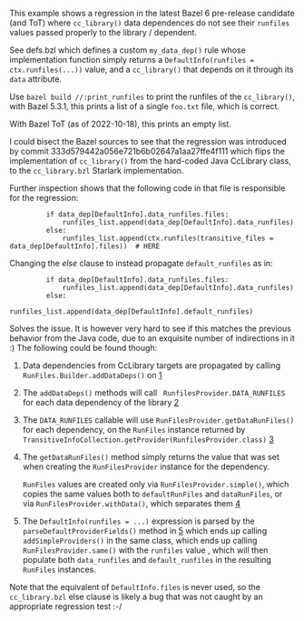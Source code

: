 This example shows a regression in the latest Bazel 6 pre-release candidate (and ToT)
where `cc_library()` data dependences do not see their `runfiles` values passed properly
to the library / dependent.

See defs.bzl which defines a custom `my_data_dep()` rule whose implementation function
simply returns a `DefaultInfo(runfiles = ctx.runfiles(...))` value, and a `cc_library()`
that depends on it through its `data` attribute.

Use `bazel build //:print_runfiles` to print the runfiles of the `cc_library()`,
with Bazel 5.3.1, this prints a list of a single `foo.txt` file, which is correct.

With Bazel ToT (as of 2022-10-18), this prints an empty list.

I could bisect the Bazel sources to see that the regression was introduced by commit
333d579442a056e721b6b02647a1aa27ffe4f111 which flips the implementation of `cc_library()`
from the hard-coded Java CcLibrary class, to the `cc_library.bzl` Starlark implementation.

Further inspection shows that the following code in that file is responsible for the
regression:

```
         if data_dep[DefaultInfo].data_runfiles.files:
             runfiles_list.append(data_dep[DefaultInfo].data_runfiles)
         else:
             runfiles_list.append(ctx.runfiles(transitive_files = data_dep[DefaultInfo].files))  # HERE

```
Changing the _else_ clause to instead propagate `default_runfiles` as in:

```
         if data_dep[DefaultInfo].data_runfiles.files:
             runfiles_list.append(data_dep[DefaultInfo].data_runfiles)
         else:
             runfiles_list.append(data_dep[DefaultInfo].default_runfiles)

```

Solves the issue. It is however very hard to see if this matches the previous behavior from the
Java code, due to an exquisite number of indirections in it :) The following could be found though:

1) Data dependencies from CcLibrary targets are propagated by calling `RunFiles.Builder.addDataDeps()`
on [1](https://cs.opensource.google/bazel/bazel/+/master:src/main/java/com/google/devtools/build/lib/rules/cpp/CcLibrary.java;drc=3e13f4cbb60bfcd7edd3949184cda42f0785fe54;l=454)

2) The `addDataDeps()` methods will call ` RunfilesProvider.DATA_RUNFILES` for each data dependency
   of the library [2](https://cs.opensource.google/bazel/bazel/+/master:src/main/java/com/google/devtools/build/lib/analysis/Runfiles.java;drc=c8b7ed3fecbcee39bf1557fc3d608f42baaffdcd;l=937)

3) The `DATA_RUNFILES` callable will use `RunFilesProvider.getDataRunFiles()` for each dependency,
   on the `RunFiles` instance returned by `TransitiveInfoCollection.getProvider(RunfilesProvider.class)`
   [3](https://cs.opensource.google/bazel/bazel/+/master:src/main/java/com/google/devtools/build/lib/analysis/RunfilesProvider.java;drc=c8b7ed3fecbcee39bf1557fc3d608f42baaffdcd;l=71)

4) The `getDataRunFiles()` method simply returns the value that was set when creating
   the `RunFilesProvider` instance for the dependency.

   `RunFiles` values are created only via `RunFilesProvider.simple()`, which copies the same
   values both to `defaultRunFiles` and `dataRunFiles`, or via `RunFilesProvider.withData()`,
   which separates them [4](https://cs.opensource.google/bazel/bazel/+/master:src/main/java/com/google/devtools/build/lib/analysis/RunfilesProvider.java;drc=c8b7ed3fecbcee39bf1557fc3d608f42baaffdcd;l=80)

5) The `DefaultInfo(runfiles = ...)`  expression is parsed by the `parseDefaultProviderFields()`
   method in [5](https://cs.opensource.google/bazel/bazel/+/master:src/main/java/com/google/devtools/build/lib/analysis/starlark/StarlarkRuleConfiguredTargetUtil.java;drc=c8b7ed3fecbcee39bf1557fc3d608f42baaffdcd;l=493)
   which ends up calling `addSimpleProviders()` in the same class, which ends up
   calling `RunFilesProvider.same()` with the `runfiles` value , which will then
   populate both `data_runfiles` and `default_runfiles` in the resulting `RunFiles`
   instances.

Note that the equivalent of `DefaultInfo.files` is never used, so the `cc_library.bzl` else clause
is likely a bug that was not caught by an appropriate regression test :-/
